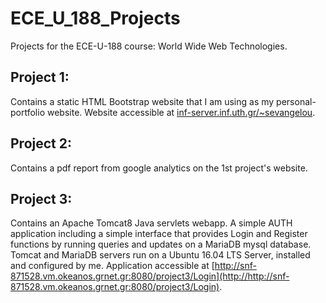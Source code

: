 # ECE_U_188_Projects
Projects for the ECE-U-188 course: World Wide Web Technologies.

## Project 1:
Contains a static HTML Bootstrap website that I am using as my personal-portfolio website. 
Website accessible at [inf-server.inf.uth.gr/~sevangelou](http://inf-server.inf.uth.gr/~sevangelou).

## Project 2:
Contains a pdf report from google analytics on the 1st project's website.

## Project 3:
Contains an Apache Tomcat8 Java servlets webapp. A simple AUTH application including a simple interface that provides Login and Register functions by running queries and updates on a MariaDB mysql database. Tomcat and MariaDB servers run on a Ubuntu 16.04 LTS Server, installed and configured by me.
Application accessible at  [http://snf-871528.vm.okeanos.grnet.gr:8080/project3/Login](http://http://snf-871528.vm.okeanos.grnet.gr:8080/project3/Login).
